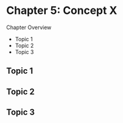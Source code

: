 # Chapter 5: Concept X

Chapter Overview

* Topic 1
* Topic 2
* Topic 3

## Topic 1

## Topic 2

## Topic 3
